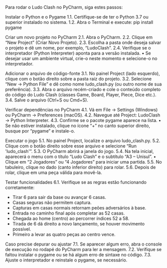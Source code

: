 Para rodar o Ludo Clash no PyCharm, siga estes passos:

Instalar o Python e o Pygame
1.1. Certifique-se de ter o Python 3.7 ou superior instalado no sistema.
1.2. Abra o Terminal e execute:
pip install pygame

Criar um novo projeto no PyCharm
2.1. Abra o PyCharm.
2.2. Clique em “New Project” (Criar Novo Projeto).
2.3. Escolha a pasta onde deseja salvar o projeto e dê um nome, por exemplo, “LudoClash”.
2.4. Verifique se o interpretador (Python Interpreter) aponta para a versão instalada.
• Se desejar usar um ambiente virtual, crie-o neste momento e selecione-o no interpretador.

Adicionar o arquivo de código-fonte
3.1. No painel Project (lado esquerdo), clique com o botão direito sobre a pasta raiz do projeto.
3.2. Selecione “New → Python File” e dê como nome ludo_clash.py (ou outro nome de sua preferência).
3.3. Abra o arquivo recém-criado e cole o conteúdo completo do código do Ludo Clash (classes Game, Board, Player, Piece, Dice etc.).
3.4. Salve o arquivo (Ctrl+S ou Cmd+S).

Verificar dependências no PyCharm
4.1. Vá em File → Settings (Windows) ou PyCharm → Preferences (macOS).
4.2. Navegue até Project: LudoClash → Python Interpreter.
4.3. Confirme se o pacote pygame aparece na lista.
• Se não estiver instalado, clique no ícone “+” no canto superior direito, busque por “pygame” e instale-o.

Executar o jogo
5.1. No painel Project, localize o arquivo ludo_clash.py.
5.2. Clique com o botão direito sobre esse arquivo e selecione “Run 'ludo_clash'”.
5.3. O PyCharm abrirá a janela do jogo.
5.4. Na tela inicial, aparecerá o menu com o título “Ludo Clash” e o subtítulo “A3 – Unisul”.
• Clique em “2 Jogadores” ou “4 Jogadores” para iniciar uma partida.
5.5. No tabuleiro, clique no dado (canto inferior direito) para rolar.
5.6. Depois de rolar, clique em uma peça válida para movê-la.

Testar funcionalidades
6.1. Verifique se as regras estão funcionando corretamente:
- Tirar 6 para sair da base ou avançar 6 casas.
- Casas seguras não permitem captura.
- Capturas em casas normais retornam peões adversários à base.
- Entrada no caminho final após completar as 52 casas.
- Chegada ao home (centro) ao percorrer índices 52 a 58.
- Tirada de 6 dá direito a novo lançamento, se houver movimento possível.
- Primeiro a levar as quatro peças ao centro vence.

Caso precise depurar ou ajustar
7.1. Se aparecer algum erro, abra o console de execução no rodapé do PyCharm para ler a mensagem.
7.2. Verifique se faltou instalar o pygame ou se há algum erro de sintaxe no código.
7.3. Ajuste o interpretador e reinstale o pygame, se necessário.

